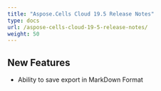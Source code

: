 ```yaml
---
title: "Aspose.Cells Cloud 19.5 Release Notes"
type: docs
url: /aspose-cells-cloud-19-5-release-notes/
weight: 50
---
```


## **New Features**
- Ability to save export in MarkDown Format
